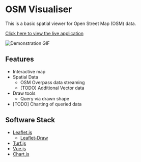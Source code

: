 # OSM Visualiser

This is a basic spatial viewer for Open Street Map (OSM) data.

[Click here to view the live application](https://alanscandrett.github.io/osm-data-inspector-beta/dist/)

![Demonstration GIF](https://i.imgur.com/eHDukCV.gif)

## Features

* Interactive map
* Spatial Data
  * OSM Overpass data streaming
  * [TODO] Additional Vector data
* Draw tools
  * Query via drawn shape
* [TODO] Charting of queried data

## Software Stack

* [Leaflet.js](https://leafletjs.com/)
  * [Leaflet-Draw](https://github.com/geoman-io/leaflet-geoman)
* [Turf.js](https://turfjs.org/)
* [Vue.js](https://github.com/vue-leaflet/Vue2Leaflet)
* [Chart.js](https://github.com/apexcharts/vue-apexcharts)